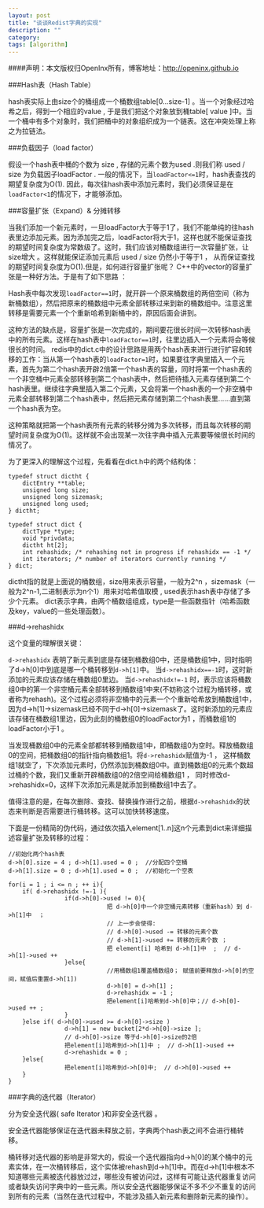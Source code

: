 ```yaml
---
layout: post
title: "谈谈Redist字典的实现"
description: ""
category: 
tags: [algorithm]
---
```


####声明：本文版权归OpenInx所有，博客地址：http://openinx.github.io
 
###Hash表（Hash Table）

hash表实际上由size个的桶组成一个桶数组table[0...size-1] 。当一个对象经过哈希之后，得到一个相应的value , 于是我们把这个对象放到桶table[ value ]中。当一个桶中有多个对象时，我们把桶中的对象组织成为一个链表。这在冲突处理上称之为拉链法。

###负载因子（load factor）

假设一个hash表中桶的个数为 size , 存储的元素个数为used .则我们称 used / size 为负载因子loadFactor . 一般的情况下，当`loadFactor<=1`时，hash表查找的期望复杂度为O(1). 因此，每次往hash表中添加元素时，我们必须保证是在`loadFactor<1`的情况下，才能够添加。

###容量扩张（Expand）& 分摊转移

当我们添加一个新元素时，一旦loadFactor大于等于1了，我们不能单纯的往hash表里边添加元素。因为添加完之后，loadFactor将大于1，这样也就不能保证查找的期望时间复杂度为常数级了。这时，我们应该对桶数组进行一次容量扩张，让size增大 。这样就能保证添加元素后 used / size 仍然小于等于1 ， 从而保证查找的期望时间复杂度为O(1).但是，如何进行容量扩张呢？ C++中的vector的容量扩张是一种好方法。于是有了如下思路 ：　

Hash表中每次发现`loadFactor==1`时，就开辟一个原来桶数组的两倍空间（称为新桶数组），然后把原来的桶数组中元素全部转移过来到新的桶数组中。注意这里转移是需要元素一个个重新哈希到新桶中的，原因后面会讲到。

这种方法的缺点是，容量扩张是一次完成的，期间要花很长时间一次转移hash表中的所有元素。这样在hash表中`loadFactor==1`时，往里边插入一个元素将会等候很长的时间。
redis中的dict.c中的设计思路是用两个hash表来进行进行扩容和转移的工作：当从第一个hash表的`loadFactor=1`时，如果要往字典里插入一个元素，首先为第二个hash表开辟2倍第一个hash表的容量，同时将第一个hash表的一个非空桶中元素全部转移到第二个hash表中，然后把待插入元素存储到第二个hash表里。继续往字典里插入第二个元素，又会将第一个hash表的一个非空桶中元素全部转移到第二个hash表中，然后把元素存储到第二个hash表里……直到第一个hash表为空。

这种策略就把第一个hash表所有元素的转移分摊为多次转移，而且每次转移的期望时间复杂度为O(1)。这样就不会出现某一次往字典中插入元素要等候很长时间的情况了。

为了更深入的理解这个过程，先看看在dict.h中的两个结构体：

    typedef struct dictht {
        dictEntry **table;
        unsigned long size;
        unsigned long sizemask;
        unsigned long used;
    } dictht;

    typedef struct dict {
        dictType *type;
        void *privdata;
        dictht ht[2];
        int rehashidx; /* rehashing not in progress if rehashidx == -1 */
        int iterators; /* number of iterators currently running */
    } dict;


dictht指的就是上面说的桶数组，size用来表示容量，一般为2^n ，sizemask（一般为2^n-1,二进制表示为n个1）用来对哈希值取模 , used表示hash表中存储了多少个元素。
dict表示字典，由两个桶数组组成，type是一些函数指针（哈希函数及key，value的一些处理函数）。

###d->rehashidx
 
这个变量的理解很关键：

`d->rehashidx` 表明了新元素到底是存储到桶数组0中，还是桶数组1中，同时指明了d->h[0]中到底是哪一个桶转移到`d->h[1]`中。
当`d->rehashidx==-1`时，这时新添加的元素应该存储在桶数组0里边。
当`d->rehashidx!=-1` 时，表示应该将桶数组0中的第一个非空桶元素全部转移到桶数组1中来(不妨称这个过程为桶转移，或者称为rehash)。这个过程必须将非空桶中的元素一个个重新哈希放到桶数组1中，因为d->h[1]->sizemask已经不同于d->h[0]->sizemask了。这时新添加的元素应该存储在桶数组1里边，因为此刻的桶数组0的loadFactor为1 ，而桶数组1的loadFactor小于1 。
 
当发现桶数组0中的元素全部都转移到桶数组1中，即桶数组0为空时。释放桶数组0的空间，把桶数组0的指针指向桶数组1。将`d->rehashidx`赋值为-1 ， 这样桶数组1就空了，下次添加元素时，仍然添加到桶数组0中。直到桶数组0的元素个数超过桶的个数，我们又重新开辟桶数组0的2倍空间给桶数组1 ， 同时修改d->rehashidx=0，这样下次添加元素是就添加到桶数组1中去了。
 
值得注意的是，在每次删除、查找、替换操作进行之前，根据`d->rehashidx`的状态来判断是否需要进行桶转移。这可以加快转移速度。
 
下面是一份精简的伪代码，通过依次插入element[1..n]这n个元素到dict来详细描述容量扩张及转移的过程：


    //初始化两个hash表
    d->h[0].size = 4 ; d->h[1].used = 0 ;  //分配四个空桶
    d->h[1].size = 0 ; d->h[1].used = 0 ;  //初始化一个空表
    
    for(i = 1 ; i <= n ; ++ i){
        if( d->rehashidx !=-1 ){
                    if(d->h[0]->used != 0){
                                把 d->h[0]中一个非空桶元素转移（重新hash）到 d->h[1]中  ；  
                                // 上一步会使得:
                                // d->h[0]->used -= 转移的元素个数 
                                // d->h[1]->used += 转移的元素个数 ；
                                把 element[i] 哈希到 d->h[1]中  ;  // d->h[1]->used ++ 
                    }else{
                                //用桶数组1覆盖桶数组0； 赋值前要释放d->h[0]的空间，赋值后重置d->h[1])
                                d->h[0] = d->h[1] ; 
                                d->rehashidx = -1 ; 
                                把element[i]哈希到d->h[0]中；// d->h[0]->used ++ ; 
                    }
        }else if( d->h[0]->used >= d->h[0]->size )
                    d->h[1] = new bucket[2*d->h[0]->size ];    
                    // d->h[0]->size 等于d->h[0]->size的2倍 
                    把element[i]哈希到d->h[1]中 ;  // d->h[1]->used ++ 
                    d->rehashidx = 0 ;                             
        }else{
                    把element[i]哈希到d->h[0]中;  // d->h[0]->used ++ 
        }
    }



###字典的迭代器（Iterator）
 
分为安全迭代器( safe Iterator )和非安全迭代器 。

安全迭代器能够保证在迭代器未释放之前，字典两个hash表之间不会进行桶转移。

桶转移对迭代器的影响是非常大的，假设一个迭代器指向d->h[0]的某个桶中的元素实体，在一次桶转移后，这个实体被rehash到d->h[1]中。而在d->h[1]中根本不知道哪些元素被迭代器放过过，哪些没有被访问过，这样有可能让迭代器重复访问或者缺失访问字典中的一些元素。所以安全迭代器能够保证不多不少不重复的访问到所有的元素（当然在迭代过程中，不能涉及插入新元素和删除新元素的操作）。
